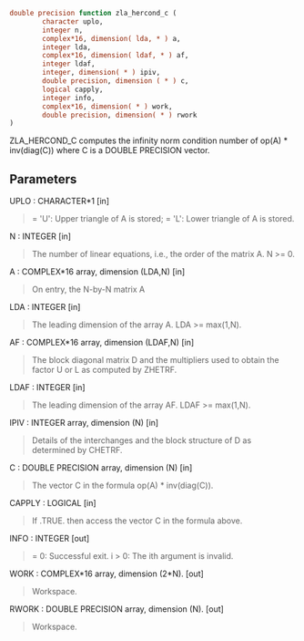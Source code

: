 ```fortran
double precision function zla_hercond_c (
        character uplo,
        integer n,
        complex*16, dimension( lda, * ) a,
        integer lda,
        complex*16, dimension( ldaf, * ) af,
        integer ldaf,
        integer, dimension( * ) ipiv,
        double precision, dimension ( * ) c,
        logical capply,
        integer info,
        complex*16, dimension( * ) work,
        double precision, dimension( * ) rwork
)
```

ZLA_HERCOND_C computes the infinity norm condition number of
op(A) \* inv(diag(C)) where C is a DOUBLE PRECISION vector.

## Parameters
UPLO : CHARACTER\*1 [in]
> = 'U':  Upper triangle of A is stored;
> = 'L':  Lower triangle of A is stored.

N : INTEGER [in]
> The number of linear equations, i.e., the order of the
> matrix A.  N >= 0.

A : COMPLEX\*16 array, dimension (LDA,N) [in]
> On entry, the N-by-N matrix A

LDA : INTEGER [in]
> The leading dimension of the array A.  LDA >= max(1,N).

AF : COMPLEX\*16 array, dimension (LDAF,N) [in]
> The block diagonal matrix D and the multipliers used to
> obtain the factor U or L as computed by ZHETRF.

LDAF : INTEGER [in]
> The leading dimension of the array AF.  LDAF >= max(1,N).

IPIV : INTEGER array, dimension (N) [in]
> Details of the interchanges and the block structure of D
> as determined by CHETRF.

C : DOUBLE PRECISION array, dimension (N) [in]
> The vector C in the formula op(A) \* inv(diag(C)).

CAPPLY : LOGICAL [in]
> If .TRUE. then access the vector C in the formula above.

INFO : INTEGER [out]
> = 0:  Successful exit.
> i > 0:  The ith argument is invalid.

WORK : COMPLEX\*16 array, dimension (2\*N). [out]
> Workspace.

RWORK : DOUBLE PRECISION array, dimension (N). [out]
> Workspace.
